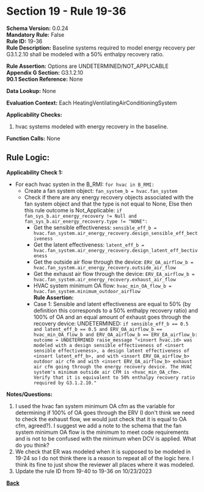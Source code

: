 # Section 19 - Rule 19-36         
**Schema Version:** 0.0.24      
**Mandatory Rule:** False      
**Rule ID:** 19-36         
**Rule Description:** Baseline systems required to model energy recovery per G3.1.2.10 shall be modeled with a 50% enthalpy recovery ratio. 

**Rule Assertion:** Options are UNDETERMINED/NOT_APPLICABLE     
**Appendix G Section:** G3.1.2.10         
**90.1 Section Reference:** None  

**Data Lookup:** None  

**Evaluation Context:** Each HeatingVentilatingAirConditioningSystem  

**Applicability Checks:** 
1. hvac systems modeled with energy recovery in the baseline.   

**Function Calls:**  None  

## Rule Logic:      
**Applicability Check 1:**  
- For each hvac systen in the B_RMI: `for hvac in B_RMI:`  
    - Create a fan system object: `fan_system_b = hvac.fan_system`  
    - Check if there are any energy recovery objects associated with the fan system object and that the type is not equal to None, Else then this rule outcome is Not_Applicable: `if fan_sys_b.air_energy_recovery != Null and fan_sys_b.air_energy_recovery.type != "NONE":` 
        - Get the sensible effectiveness: `sensible_eff_b = hvac.fan_system.air_energy_recovery.design_sensible_eff_bectiveness`  
        - Get the latent effectiveness: `latent_eff_b = hvac.fan_system.air_energy_recovery.design_latent_eff_bectiveness`  
        - Get the outside air flow through the device: `ERV_OA_airflow_b = hvac.fan_system.air_energy_recovery.outside_air_flow`  
        - Get the exhaust air flow through the device: `ERV_EA_airflow_b = hvac.fan_system.air_energy_recovery.exhaust_air_flow`  
        - HVAC system minimum OA flow: `hvac_min_OA_flow_b = hvac.fan_system.minimum_outdoor_airflow`  
        **Rule Assertion:** 
        - Case 1: Sensible and latent effectiveness are equal to 50% (by definition this corresponds to a 50% enthalpy recovery ratio) and 100% of OA and an equal amount of exhaust goes through the recovery device: UNDETERMINED: `if sensible_eff_b == 0.5 and latent_eff_b == 0.5 and ERV_OA_airflow_b == hvac_min_OA_flow_b and ERV_OA_airflow_b == ERV_EA_airflow_b: outcome = UNDETERMINED raise_message "<insert hvac.id> was modeled with a design sensible effectiveness of <insert sensible effectiveness>, a design latent effectiveness of <insert latent_eff_b>, and with <insert ERV_OA_airflow_b> outdoor air cfm and with <insert ERV_OA_airflow_b> exhaust air cfm going through the energy recovery device. The HVAC system's minimum outside air CFM is <hvac_min_OA_cfm>. Verify that it is equivalent to 50% enthalpy recovery ratio required by G3.1.2.10."`  

**Notes/Questions:**  
1. I used the hvac fan system minimum OA cfm as the variable for determining if 100% of OA goes through the ERV (I don't think we need to check the exhaust flow, we would just check that it is equal to OA cfm, agreed?). I suggest we add a note to the schema that the fan system minimum OA flow is the minimum to meet code requirements and is not to be confused with the minimum when DCV is applied. What do you think?
2. We check that ER was modeled when it is supposed to be modeled in 19-24 so I do not think there is a reason to repeat all of the logic here.  I think its fine to just show the reviewer all places where it was modeled. 
3. Update the rule ID from 19-40 to 19-36 on 10/23/2023

**[Back](_toc.md)**


